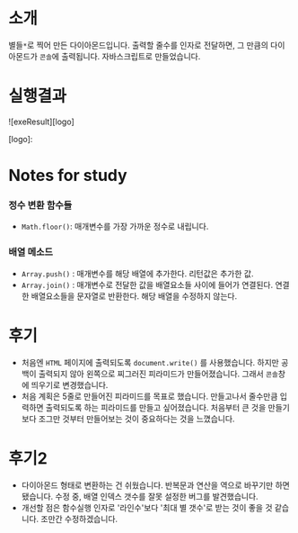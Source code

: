 # 소개
별들`*`로 찍어 만든 다이아몬드입니다. 출력할 줄수를 인자로 전달하면, 그 만큼의 다이아몬드가 `콘솔`에 출력됩니다.
자바스크립트로 만들었습니다.

# 실행결과
![exeResult][logo]

[logo]:

# Notes for study

### 정수 변환 함수들
- `Math.floor()`: 매개변수를 가장 가까운 정수로 내립니다.

### 배열 메소드
- `Array.push()` : 매개변수를 해당 배열에 추가한다. 리턴값은 추가한 값.
- `Array.join()` : 매개변수로 전달한 값을 배열요소들 사이에 들어가 연결된다. 연결한 배열요소들을 문자열로 반환한다.
                 해당 배열을 수정하지 않는다.

# 후기
- 처음엔 `HTML` 페이지에 출력되도록 `document.write()` 를 사용했습니다. 하지만 공백이 출력되지 않아 왼쪽으로 찌그러진
피라미드가 만들어졌습니다. 그래서 `콘솔`창에 띄우기로 변경했습니다.
- 처음 계획은 5줄로 만들어진 피라미드를 목표로 했습니다. 만들고나서 줄수만큼 입력하면 출력되도록 하는 피라미드를 만들고 싶어졌습니다.
처음부터 큰 것을 만들기 보다 조그만 것부터 만들어보는 것이 중요하다는 것을 느꼈습니다.

# 후기2
- 다이아몬드 형태로 변환하는 건 쉬웠습니다. 반복문과 연산을 역으로 바꾸기만 하면 됐습니다. 수정 중, 배열 인덱스 갯수를 잘못 설정한 버그를 발견했습니다.
- 개선할 점은 함수실행 인자로 '라인수'보다 '최대 별 갯수'로 받는 것이 좋을 것 같습니다. 조만간 수정하겠습니다.
